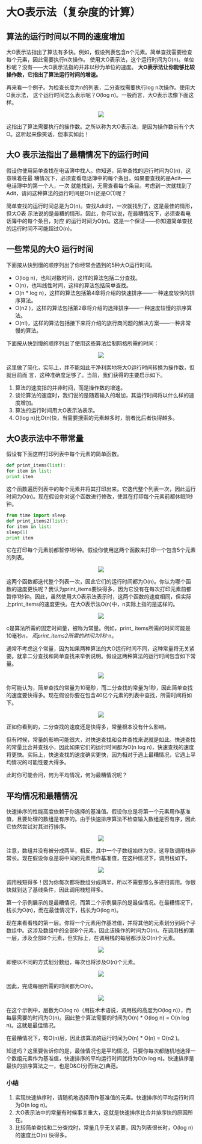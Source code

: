 # 大O表示法（复杂度的计算）

## 算法的运行时间以不同的速度增加

大O表示法指出了算法有多快。例如，假设列表包含n个元素。简单查找需要检查每个元素，因此需要执行n次操作。
使用大O表示法，这个运行时间为O(n)。单位秒呢？没有——大O表示法指的并非以秒为单位的速度。
**大O表示法让你能够比较操作数，它指出了算法运行时间的增速。**

再来看一个例子。为检查长度为n的列表，二分查找需要执行log n次操作。使用大O表示法，
这个运行时间怎么表示呢？O(log n)。一般而言，大O表示法像下面这样。

<div align=center>

![](image/O(n).png)

</div>
这指出了算法需要执行的操作数。之所以称为大O表示法，是因为操作数前有个大O。这听起来像笑话，但事实如此！

## 大O 表示法指出了最糟情况下的运行时间

假设你使用简单查找在电话簿中找人。你知道，简单查找的运行时间为O(n)，这意味着在最
糟情况下，必须查看电话簿中的每个条目。如果要查找的是Adit——电话簿中的第一个人，一次
就能找到，无需查看每个条目。考虑到一次就找到了Adit，请问这种算法的运行时间是O(n)还是O(1)呢？

简单查找的运行时间总是为O(n)。查找Adit时，一次就找到了，这是最佳的情形，但大O表
示法说的是最糟的情形。因此，你可以说，在最糟情况下，必须查看电话簿中的每个条目，对应
的运行时间为O(n)。这是一个保证——你知道简单查找的运行时间不可能超过O(n)。

## 一些常见的大O 运行时间

下面按从快到慢的顺序列出了你经常会遇到的5种大O运行时间。
- O(log n)，也叫对数时间，这样的算法包括二分查找。
- O(n)，也叫线性时间，这样的算法包括简单查找。
- O(n * log n)，这样的算法包括第4章将介绍的快速排序——一种速度较快的排序算法。
- O(n2 )，这样的算法包括第2章将介绍的选择排序——一种速度较慢的排序算法。
- O(n!)，这样的算法包括接下来将介绍的旅行商问题的解决方案——一种非常慢的算法。

下面按从快到慢的顺序列出了使用这些算法绘制网格所需的时间：

<div align=center>

![](image/五种算法的速度.png)

</div>

这里做了简化，实际上，并不能如此干净利索地将大O运行时间转换为操作数，但就目前而
言，这种准确度足够了。当前，我们获得的主要启示如下。
1. 算法的速度指的并非时间，而是操作数的增速。
2. 谈论算法的速度时，我们说的是随着输入的增加，其运行时间将以什么样的速度增加。
3. 算法的运行时间用大O表示法表示。
4. O(log n)比O(n)快，当需要搜索的元素越多时，前者比后者快得越多。

## 大O表示法中不带常量

假设有下面这样打印列表中每个元素的简单函数。

```python
def print_items(list):
for item in list:
print item
```

这个函数遍历列表中的每个元素并将其打印出来。它迭代整个列表一次，因此运行时间为O(n)。现在假设你对这个函数进行修改，使其在打印每个元素前都休眠1秒钟。
```python
from time import sleep
def print_items2(list):
for item in list:
sleep(1)
print item
```
它在打印每个元素前都暂停1秒钟。假设你使用这两个函数来打印一个包含5个元素的列表。

<div align="center">

![](image/休眠与不休眠.jpg)

</div>

这两个函数都迭代整个列表一次，因此它们的运行时间都为O(n)。你认为哪个函数的速度更快呢？我认为print_items要快得多，因为它没有在每次打印元素前都暂停1秒钟。因此，虽然使用大O表示法表示时，这两个函数的速度相同，但实际上print_items的速度更快。在大O表示法O(n)中，n实际上指的是这样的。

<div align="center">

![](image/n的意思.jpg)

</div>

c是算法所需的固定时间量，被称为常量。例如，print_ items所需的时间可能是10毫秒*n，
而print_items2所需的时间为1秒* n。

通常不考虑这个常量，因为如果两种算法的大O运行时间不同，这种常量将无关紧要。就拿二分查找和简单查找来举例说明。假设这两种算法的运行时间包含如下常量。

<div align="center">

![](image/两种查找法的速度1.jpg)

</div>

你可能认为，简单查找的常量为10毫秒，而二分查找的常量为1秒，因此简单查找的速度要快得多。现在假设你要在包含40亿个元素的列表中查找，所需时间将如下。

<div align="center">

![](image/两种查找法的速度2.jpg)

</div>

正如你看到的，二分查找的速度还是快得多，常量根本没有什么影响。

但有时候，常量的影响可能很大，对快速查找和合并查找来说就是如此。快速查找的常量比合并查找小，因此如果它们的运行时间都为O(n log n)，快速查找的速度将更快。实际上，快速查找的速度确实更快，因为相对于遇上最糟情况，它遇上平均情况的可能性要大得多。

此时你可能会问，何为平均情况，何为最糟情况呢？

## 平均情况和最糟情况

快速排序的性能高度依赖于你选择的基准值。假设你总是将第一个元素用作基准值，且要处理的数组是有序的。由于快速排序算法不检查输入数组是否有序，因此它依然尝试对其进行排序。

<div align="center">

![](image/快速排序最糟情况.png)

</div>

注意，数组并没有被分成两半，相反，其中一个子数组始终为空，这导致调用栈非常长。现在假设你总是将中间的元素用作基准值，在这种情况下，调用栈如下。

<div align="center">

![](image/快速排序最佳情况.png)

</div>
调用栈短得多！因为你每次都将数组分成两半，所以不需要那么多递归调用。你很快就到达了基线条件，因此调用栈短得多。

第一个示例展示的是最糟情况，而第二个示例展示的是最佳情况。在最糟情况下，栈长为O(n)，而在最佳情况下，栈长为O(log n)。

现在来看看栈的第一层。你将一个元素用作基准值，并将其他的元素划分到两个子数组中。这涉及数组中的全部8个元素，因此该操作的时间为O(n)。在调用栈的第一层，涉及全部8个元素，但实际上，在调用栈的每层都涉及O(n)个元素。

<div align="center">

![](image/快速排序时间复杂度1.png)

</div>
即便以不同的方式划分数组，每次也将涉及O(n)个元素。

<div align="center">

![](image/快速排序时间复杂度2.png)

</div>
因此，完成每层所需的时间都为O(n)。

<div align="center">

![](image/快速排序时间复杂度3.png)

</div>
在这个示例中，层数为O(log n)（用技术术语说，调用栈的高度为O(log n)），而每层需要的时间为O(n)。因此整个算法需要的时间为O(n) * O(log n) = O(n log n)。这就是最佳情况。

在最糟情况下，有O(n)层，因此该算法的运行时间为O(n) * O(n) = O(n2 )。

知道吗？这里要告诉你的是，最佳情况也是平均情况。只要你每次都随机地选择一个数组元素作为基准值，快速排序的平均运行时间就将为O(n log n)。快速排序是最快的排序算法之一，也是D&C(分而治之)典范。

### 小结
1. 实现快速排序时，请随机地选择用作基准值的元素。快速排序的平均运行时间为O(n log n)。
2. 大O表示法中的常量有时候事关重大，这就是快速排序比合并排序快的原因所在。
3. 比较简单查找和二分查找时，常量几乎无关紧要，因为列表很长时，O(log n)的速度比O(n)
快得多。

